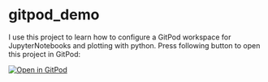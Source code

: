 # gitpod_demo
I use this project to learn how to configure a GitPod workspace for JupyterNotebooks and plotting with python.
Press following button to open this project in GitPod:

[![Open in GitPod](https://gitpod.io/button/open-in-gitpod.svg)](https://gitpod.io/#https://github.com/stefaneidelloth/gitpod_demo)

